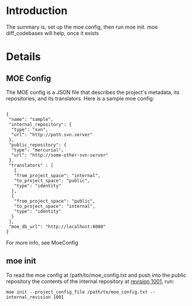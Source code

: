 # Introduction #

The summary is, set up the moe config, then run moe init. moe diff\_codebases will help, once it exists

# Details #

## MOE Config ##

The MOE config is a JSON file that describes the project's metadata, its repositories, and its translators. Here is a sample moe config:

```

{
 "name": "sample",
 "internal_repository": {
  "type": "svn",
  "url": "http://path.svn.server"
 },
 "public_repository": {
  "type": "mercurial",
  "url": "http://some-other-svn-server"
 },
 "translators" : [
   {
   "from_project_space": "internal",
   "to_project_space": "public",
   "type": "identity"
  },
  {
   "from_project_space": "public",
   "to_project_space": "internal",
   "type": "identity"
  }
 ],
 "moe_db_url": "http://localhost:8080"
}

```

For more info, see MoeConfig

## moe init ##

To read the moe config at /path/to/moe\_config.txt and push into the public repository the contents of the internal repository at [revision 1001](https://code.google.com/p/make-open-easy/source/detail?r=1001), run:

```
moe init --project_config_file /path/to/moe_config.txt --internal_revision 1001
```